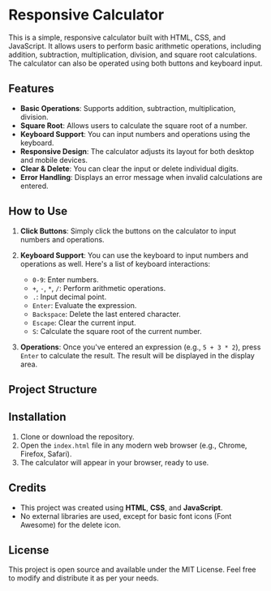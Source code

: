 # Responsive Calculator

This is a simple, responsive calculator built with HTML, CSS, and JavaScript. It allows users to perform basic arithmetic operations, including addition, subtraction, multiplication, division, and square root calculations. The calculator can also be operated using both buttons and keyboard input.

## Features

- **Basic Operations**: Supports addition, subtraction, multiplication, division.
- **Square Root**: Allows users to calculate the square root of a number.
- **Keyboard Support**: You can input numbers and operations using the keyboard.
- **Responsive Design**: The calculator adjusts its layout for both desktop and mobile devices.
- **Clear & Delete**: You can clear the input or delete individual digits.
- **Error Handling**: Displays an error message when invalid calculations are entered.

## How to Use

1. **Click Buttons**: Simply click the buttons on the calculator to input numbers and operations.
2. **Keyboard Support**: You can use the keyboard to input numbers and operations as well. Here's a list of keyboard interactions:
   - `0-9`: Enter numbers.
   - `+`, `-`, `*`, `/`: Perform arithmetic operations.
   - `.`: Input decimal point.
   - `Enter`: Evaluate the expression.
   - `Backspace`: Delete the last entered character.
   - `Escape`: Clear the current input.
   - `S`: Calculate the square root of the current number.

3. **Operations**: Once you've entered an expression (e.g., `5 + 3 * 2`), press `Enter` to calculate the result. The result will be displayed in the display area.

## Project Structure


## Installation

1. Clone or download the repository.
2. Open the `index.html` file in any modern web browser (e.g., Chrome, Firefox, Safari).
3. The calculator will appear in your browser, ready to use.

## Credits

- This project was created using **HTML**, **CSS**, and **JavaScript**.
- No external libraries are used, except for basic font icons (Font Awesome) for the delete icon.

## License

This project is open source and available under the MIT License. Feel free to modify and distribute it as per your needs.
